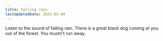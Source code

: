 ```yaml
---
title: Falling rain
lastUpdatedDate: 2025-05-04
---
```


Listen to the sound of falling rain.
There is a great black dog coming at you out of the forest.
You mustn’t run away.